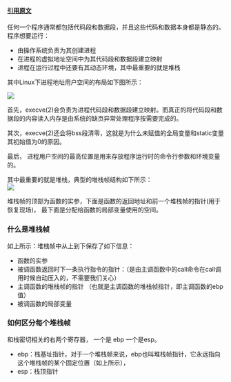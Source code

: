 #### [引用原文](https://www.ibm.com/developerworks/cn/linux/l-overflow/)
任何一个程序通常都包括代码段和数据段，并且这些代码和数据本身都是静态的。  
  程序想要运行：  

* 由操作系统负责为其创建进程
* 在进程的虚拟地址空间中为其代码段和数据段建立映射
* 进程在运行过程中还要有其动态环境，其中最重要的就是堆栈

其中Linux下进程地址用户空间的布局如下图所示：  
  
![](https://www.ibm.com/developerworks/cn/linux/l-overflow/images/image003.gif) 

首先，execve(2)会负责为进程代码段和数据段建立映射。而真正的将代码段和数据段的内容读入内存是由系统的缺页异常处理程序按需要完成的。  

其次，execve(2)还会将bss段清零，这就是为什么未赋值的全局变量和static变量其初始值为0的原因。  

最后， 进程用户空间的最高位置是用来存放程序运行时的命令行参数和环境变量的。  

其中最重要的就是堆栈，典型的堆栈帧结构如下所示：  
![](https://www.ibm.com/developerworks/cn/linux/l-overflow/images/image004.gif)  

堆栈帧的顶部为函数的实参，下面是函数的返回地址和前一个堆栈帧的指针(用于恢复现场)， 最下面是分配给函数的局部变量使用的空间。

### 什么是堆栈帧
如上所示：堆栈帧中从上到下保存了如下信息：  

* 函数的实参
* 被调函数返回时下一条执行指令的指针：（是由主调函数中的call命令在call调用时候自动压入的，不需要我们关心）
* 主调函数的堆栈帧的指针 （也就是主调函数的堆栈帧指针，即主调函数的ebp值）
* 被调函数的局部变量 

### 如何区分每个堆栈帧
和栈密切相关的右两个寄存器， 一个是 ebp 一个是esp。  

* ebp：栈基址指针，对于一个堆栈帧来说，ebp也叫堆栈帧指针，它永远指向这个堆栈帧的某个固定位置（如上所示），
* esp：栈顶指针


